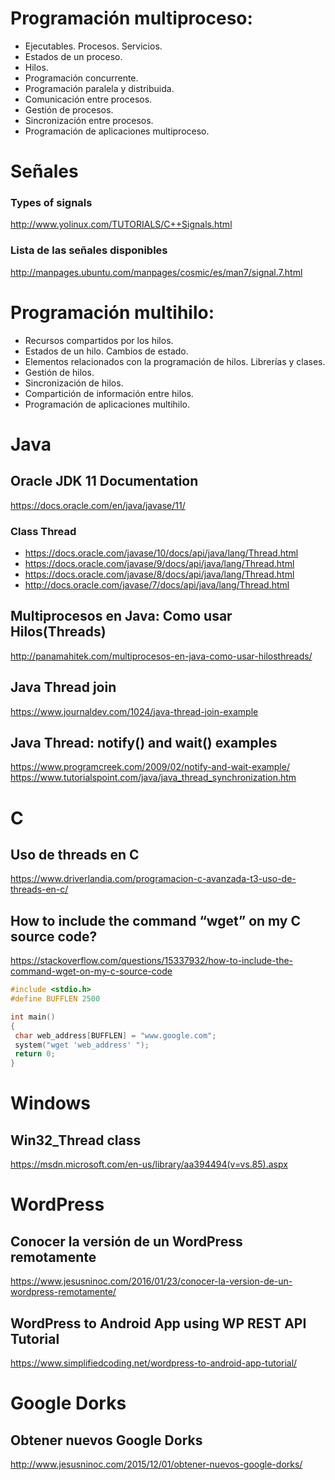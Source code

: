 # Programación multiproceso:
 -	Ejecutables. Procesos. Servicios.
 -	Estados de un proceso.
 -	Hilos.
 -	Programación concurrente.
 -	Programación paralela y distribuida.
 -	Comunicación entre procesos.
 -	Gestión de procesos.
 -	Sincronización entre procesos.
 -	Programación de aplicaciones multiproceso.

# Señales
### Types of signals
http://www.yolinux.com/TUTORIALS/C++Signals.html
### Lista de las señales disponibles
http://manpages.ubuntu.com/manpages/cosmic/es/man7/signal.7.html

# Programación multihilo:
 -	Recursos compartidos por los hilos.
 -	Estados de un hilo. Cambios de estado.
 -	Elementos relacionados con la programación de hilos. Librerías y clases.
 -	Gestión de hilos.
 -	Sincronización de hilos.
 -	Compartición de información entre hilos.
 -	Programación de aplicaciones multihilo.
 
# Java
## Oracle JDK 11 Documentation
https://docs.oracle.com/en/java/javase/11/

### Class Thread
* https://docs.oracle.com/javase/10/docs/api/java/lang/Thread.html
* https://docs.oracle.com/javase/9/docs/api/java/lang/Thread.html
* https://docs.oracle.com/javase/8/docs/api/java/lang/Thread.html
* http://docs.oracle.com/javase/7/docs/api/java/lang/Thread.html

## Multiprocesos en Java: Como usar Hilos(Threads)
http://panamahitek.com/multiprocesos-en-java-como-usar-hilosthreads/

## Java Thread join
https://www.journaldev.com/1024/java-thread-join-example

## Java Thread: notify() and wait() examples
https://www.programcreek.com/2009/02/notify-and-wait-example/
https://www.tutorialspoint.com/java/java_thread_synchronization.htm

# C
## Uso de threads en C
https://www.driverlandia.com/programacion-c-avanzada-t3-uso-de-threads-en-c/

## How to include the command “wget” on my C source code?
https://stackoverflow.com/questions/15337932/how-to-include-the-command-wget-on-my-c-source-code
```C
#include <stdio.h>
#define BUFFLEN 2500

int main()
{
 char web_address[BUFFLEN] = "www.google.com"; 
 system("wget 'web_address' "); 
 return 0;
}
```

# Windows
## Win32_Thread class
https://msdn.microsoft.com/en-us/library/aa394494(v=vs.85).aspx

# WordPress
## Conocer la versión de un WordPress remotamente
https://www.jesusninoc.com/2016/01/23/conocer-la-version-de-un-wordpress-remotamente/

## WordPress to Android App using WP REST API Tutorial
https://www.simplifiedcoding.net/wordpress-to-android-app-tutorial/

# Google Dorks
## Obtener nuevos Google Dorks
http://www.jesusninoc.com/2015/12/01/obtener-nuevos-google-dorks/
